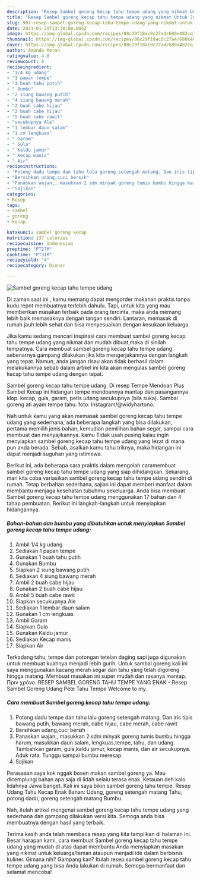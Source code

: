 ```yaml
---
description: "Resep Sambel goreng kecap tahu tempe udang yang nikmat Untuk Jualan"
title: "Resep Sambel goreng kecap tahu tempe udang yang nikmat Untuk Jualan"
slug: 907-resep-sambel-goreng-kecap-tahu-tempe-udang-yang-nikmat-untuk-jualan
date: 2021-01-29T13:30:00.084Z
image: https://img-global.cpcdn.com/recipes/88c29f18ac0c27a4/680x482cq70/sambel-goreng-kecap-tahu-tempe-udang-foto-resep-utama.jpg
thumbnail: https://img-global.cpcdn.com/recipes/88c29f18ac0c27a4/680x482cq70/sambel-goreng-kecap-tahu-tempe-udang-foto-resep-utama.jpg
cover: https://img-global.cpcdn.com/recipes/88c29f18ac0c27a4/680x482cq70/sambel-goreng-kecap-tahu-tempe-udang-foto-resep-utama.jpg
author: Amanda Moran
ratingvalue: 4.8
reviewcount: 8
recipeingredient:
- "1/4 kg udang"
- "1 papan tempe"
- "1 buah tahu putih"
- " Bumbu"
- "2 siung bawang putih"
- "4 siung bawang merah"
- "2 buah cabe hijau"
- "2 buah cabe hijau"
- "5 buah cabe rawit"
- "secukupnya Ale"
- "1 lembar daun salam"
- "1 cm lengkuas"
- " Garam"
- " Gula"
- " Kaldu jamur"
- " Kecap manis"
- " Air"
recipeinstructions:
- "Potong dadu tempe dan tahu lalu goreng setengah matang. Dan iris tipis bawang putih, bawang merah, cabe hijau, cabe merah, cabe rawit"
- "Bersihkan udang,cuci bersih"
- "Panaskan wajan,, masukkan 2 sdm minyak goreng tumis bumbu hingga harum, masukkan daun salam, lengkuas,tempe, tahu, dan udang. Tambahkan garam, gula,kaldu jamur, kecap manis, dan air secukupnya. Aduk rata. Tunggu sampai bumbu meresap."
- "Sajikan"
categories:
- Resep
tags:
- sambel
- goreng
- kecap

katakunci: sambel goreng kecap 
nutrition: 137 calories
recipecuisine: Indonesian
preptime: "PT27M"
cooktime: "PT31M"
recipeyield: "4"
recipecategory: Dinner

---
```



![Sambel goreng kecap tahu tempe udang](https://img-global.cpcdn.com/recipes/88c29f18ac0c27a4/680x482cq70/sambel-goreng-kecap-tahu-tempe-udang-foto-resep-utama.jpg)

Di zaman  saat ini , kamu memang dapat mengorder makanan praktis tanpa kudu repot membuatnya terlebih dahulu. Tapi, untuk kita yang mau memberikan masakan terbaik pada orang tercinta, maka anda memang lebih baik memasaknya dengan tangan sendiri. Lantaran, memasak di rumah jauh lebih sehat dan bisa menyesuaikan dengan kesukaan keluarga.

Jika kamu sedang mencari inspirasi cara membuat sambel goreng kecap tahu tempe udang yang nikmat dan mudah dibuat,maka di sinilah tempatnya. Cara membuat sambel goreng kecap tahu tempe udang  sebenarnya gampang dilakukan jika kita mengerjakannya dengan langkah yang tepat. Namun, anda jangan risau akan tidak berhasil dalam melakukannya 
sebab dalam artikel ini kita akan mengulas sambel goreng kecap tahu tempe udang dengan tepat.  

Sambel goreng kecap tahu tempe udang. Di resep Tempe Mendoan Plus Sambel Kecap ini hidangan tempe mendoannya mantap dan pasangannya klop. kecap, gula, garam, petis udang secukupnya (bila suka). Sambal goreng ati ayam tempe tahu. foto: Instagram/@widyhartono.

Nah untuk kamu yang akan memasak sambel goreng kecap tahu tempe udang yang sederhana, ada beberapa langkah yang bisa dilakukan, pertama memilih jenis bahan, kemudian pemilihan bahan segar, sampai cara membuat dan menyajikannya. kamu Tidak usah pusing kalau ingin menyiapkan sambel goreng kecap tahu tempe udang yang lezat di mana pun anda berada. Sebab, asalkan kamu  tahu triknya, maka hidangan ini dapat menjadi suguhan yang istimewa.

Berikut ini, ada beberapa cara praktis  dalam mengolah caramembuat sambel goreng kecap tahu tempe udang yang siap dihidangkan. Sekarang, mari kita coba variasikan sambel goreng kecap tahu tempe udang sendiri di rumah. Tetap berbahan sederhana, sajian ini dapat memberi manfaat dalam membantu menjaga kesehatan tubuhmu sekeluarga. Anda bisa membuat Sambel goreng kecap tahu tempe udang menggunakan 17 bahan dan 4 tahap pembuatan. Berikut ini langkah-langkah untuk menyiapkan hidangannya.

<!--inarticleads1-->

##### Bahan-bahan dan bumbu yang dibutuhkan untuk menyiapkan Sambel goreng kecap tahu tempe udang:

1. Ambil 1/4 kg udang
1. Sediakan 1 papan tempe
1. Gunakan 1 buah tahu putih
1. Gunakan  Bumbu
1. Siapkan 2 siung bawang putih
1. Sediakan 4 siung bawang merah
1. Ambil 2 buah cabe hijau
1. Gunakan 2 buah cabe hijau
1. Ambil 5 buah cabe rawit
1. Siapkan secukupnya Ale
1. Sediakan 1 lembar daun salam
1. Gunakan 1 cm lengkuas
1. Ambil  Garam
1. Siapkan  Gula
1. Gunakan  Kaldu jamur
1. Sediakan  Kecap manis
1. Siapkan  Air


Terkadang tahu, tempe dan potongan tetelan daging sapi juga digunakan untuk membuat kuahnya menjadi lebih gurih. Untuk sambal goreng kali ini saya menggunakan kacang merah segar dan tahu yang telah digoreng hingga matang. Membuat masakan ini super mudah dan rasanya mantap. Πριν χρόνο. RESEP SAMBEL GORENG TAHU TEMPE YANG ENAK - Resep Sambel Goreng Udang Pete Tahu Tempe Welcome to my. 

<!--inarticleads2-->

##### Cara membuat Sambel goreng kecap tahu tempe udang:

1. Potong dadu tempe dan tahu lalu goreng setengah matang. Dan iris tipis bawang putih, bawang merah, cabe hijau, cabe merah, cabe rawit
1. Bersihkan udang,cuci bersih
1. Panaskan wajan,, masukkan 2 sdm minyak goreng tumis bumbu hingga harum, masukkan daun salam, lengkuas,tempe, tahu, dan udang. Tambahkan garam, gula,kaldu jamur, kecap manis, dan air secukupnya. Aduk rata. Tunggu sampai bumbu meresap.
1. Sajikan


Perasaaan saya kok nggak bosen makan sambel goreng ya. Mau dicemplungi bahan apa saja di lidah selalu terasa enak. Ketauan deh kalo lidahnya Jawa banget. Kali ini saya bikin sambel goreng tahu tempe. Resep Udang Tahu Kecap Enak Bahan: Udang, goreng setengah matang Tahu, potong dadu, goreng setengah matang Bumbu. 

Nah, itulah artikel mengenai  sambel goreng kecap tahu tempe udang  yang sederhana dan gampang dilakukan versi kita. Semoga anda bisa membuatnya dengan hasil yang terbaik. 

Terima kasih anda telah membaca resep yang kita tampilkan di halaman ini. Besar harapan kami, cara membuat  Sambel goreng kecap tahu tempe udang yang mudah di atas dapat membantu Anda menyiapkan masakan yang nikmat untuk keluarga/teman ataupun menjadi ide dalam berbisnis kuliner. Gimana nih? Gampang kan? Itulah resep sambel goreng kecap tahu tempe udang yang bisa Anda lakukan di rumah. Semoga bermanfaat dan selamat mencoba!

